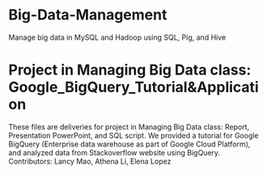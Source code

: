 # Big-Data-Management
Manage big data in MySQL and Hadoop using SQL, Pig, and Hive

# Project in Managing Big Data class: Google_BigQuery_Tutorial&Application
These files are deliveries for project in Managing Big Data class: Report, Presentation PowerPoint, and SQL script.
We provided a tutorial for Google BigQuery (Enterprise data warehouse as part of Google Cloud Platform), and analyzed data from Stackoverflow website using BigQuery.
Contributors: Lancy Mao, Athena Li, Elena Lopez

